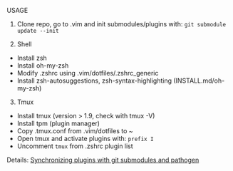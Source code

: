 USAGE

1. Clone repo, go to .vim and init submodules/plugins with:
  `git submodule update --init`

2. Shell
  * Install zsh
  * Install oh-my-zsh
  * Modify .zshrc using .vim/dotfiles/.zshrc_generic 
  * Install zsh-autosuggestions, zsh-syntax-highlighting (INSTALL.md/oh-my-zsh)

3. Tmux
  * Install tmux (version > 1.9, check with tmux -V)
  * Install tpm (plugin manager)
  * Copy .tmux.conf from .vim/dotfiles to ~
  * Open tmux and activate plugins with:
  `prefix I`
  * Uncomment `tmux` from .zshrc plugin list

Details: [Synchronizing plugins with git submodules and pathogen](http://vimcasts.org/episodes/synchronizing-plugins-with-git-submodules-and-pathogen)
